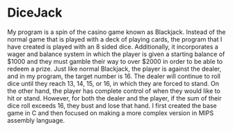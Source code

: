 # DiceJack

My program is a spin of the casino game known as Blackjack. Instead of the normal game that is played with a deck of playing cards, the program that I have created is played with an 8 sided dice. Additionally, it incorporates a wager and balance system in which the player is given a starting balance of $1000 and they must gamble their way to over $2000 in order to be able to redeem a prize. Just like normal Blackjack, the player is against the dealer, and in my program, the target number is 16. The dealer will continue to roll dice until they reach 13, 14, 15, or 16, in which they are forced to stand. On the other hand, the player has complete control of when they would like to hit or stand. However, for both the dealer and the player, if the sum of their dice roll exceeds 16, they bust and lose that hand. I first created the base game in C and then focused on making a more complex version in MIPS assembly language.
